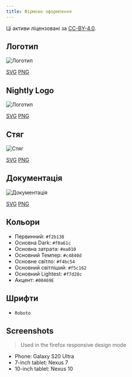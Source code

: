 ```yaml
---
title: Фірмове оформлення
---
```


Ці активи ліцензовані за [CC-BY-4.0](https://github.com/LinwoodDev/Butterfly/blob/develop/BRANDING_LICENSE).

## Логотип

![Логотип](/img/logo.svg)

[SVG](/img/logo.svg) [PNG](/img/logo.png)

## Nightly Logo

![Логотип](/img/nightly.svg)

[SVG](/img/nightly.svg) [PNG](/img/nightly.png)

## Стяг

![Стяг](/img/banner.svg)

[SVG](/img/banner.svg) [PNG](/img/banner.png)

## Документація

![Документація](/img/docs.svg)

[SVG](/img/docs.svg) [PNG](/img/docs.png)

## Кольори

* Первинний: `#f2b138`
* Основна Dark: `#f0a61c`
* Основна затрата: `#ea010`
* Основний Темпер: `#c4840d`
* Основне світло: `#f4bc54`
* Основний світліший: `#f5c162`
* Основний Lightest: `#f7d28c`
* Акцент: `#00469E`

## Шрифти

* `Roboto`

## Screenshots

> Used in the firefox responsive design mode

* Phone: Galaxy S20 Ultra
* 7-inch tablet: Nexus 7
* 10-inch tablet: Nexus 10
